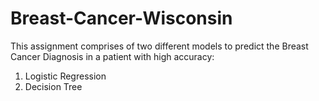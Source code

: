 # Breast-Cancer-Wisconsin

This assignment comprises of two different models to predict the Breast Cancer Diagnosis in a patient with high accuracy:
1. Logistic Regression
2. Decision Tree 
